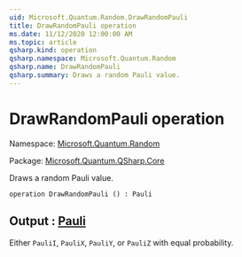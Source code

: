 ```yaml
---
uid: Microsoft.Quantum.Random.DrawRandomPauli
title: DrawRandomPauli operation
ms.date: 11/12/2020 12:00:00 AM
ms.topic: article
qsharp.kind: operation
qsharp.namespace: Microsoft.Quantum.Random
qsharp.name: DrawRandomPauli
qsharp.summary: Draws a random Pauli value.
---
```


# DrawRandomPauli operation

Namespace: [Microsoft.Quantum.Random](xref:Microsoft.Quantum.Random)

Package: [Microsoft.Quantum.QSharp.Core](https://nuget.org/packages/Microsoft.Quantum.QSharp.Core)


Draws a random Pauli value.

```qsharp
operation DrawRandomPauli () : Pauli
```


## Output : [Pauli](xref:microsoft.quantum.lang-ref.pauli)

Either `PauliI`, `PauliX`, `PauliY`, or `PauliZ` with equalprobability.